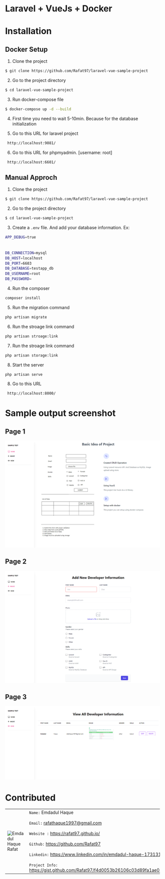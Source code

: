# Laravel + VueJs + Docker

# Installation 
## Docker Setup
 
1. Clone the project

```bash
$ git clone https://github.com/Rafat97/laravel-vue-sample-project
```

2. Go to the project directory

```bash
$ cd laravel-vue-sample-project
```

3. Run docker-compose file

```bash
$ docker-compose up -d --build
```

4. First time you need to wait 5-10min. Because for the database initialization

5. Go to this URL for laravel project

```bash
 http://localhost:9081/
```

6. Go to this URL for phpmyadmin. [username: root]

```bash
 http://localhost:6601/
```




## Manual Approch
 
1. Clone the project

```bash
$ git clone https://github.com/Rafat97/laravel-vue-sample-project
```

2. Go to the project directory

```bash
$ cd laravel-vue-sample-project
```



3. Create a `.env` file. And add your database information. Ex:

```bash
APP_DEBUG=true


DB_CONNECTION=mysql
DB_HOST=localhost
DB_PORT=6603
DB_DATABASE=testapp_db
DB_USERNAME=root
DB_PASSWORD=
```

4. Run the composer 

```bash
composer install
```

5. Run the migration command

```bash
php artisan migrate
```

6. Run the stroage link command

```bash
php artisan stroage:link
```

7. Run the stroage link command

```bash
php artisan storage:link
```

8. Start the server

```bash
php artisan serve
```

8. Go to this URL

```bash
 http://localhost:8000/
```

# Sample output screenshot

## Page 1 

![image info](./public/img/page_1.png)

## Page 2

![image info](./public/img/page_2.png)

## Page 3

![image info](./public/img/page_3.png)

# Contributed

| |  |
| ----------- | ----------- |
| ![Emdadul Haque Rafat](https://rafat97.github.io/static/c3688eb99d1fef50023a121e3abc5fa6/e8044/my-image.jpg)      | `Name:` Emdadul Haque <br /><br /> `Email:` rafathaque1997@gmail.com <br /><br /> `Website :` https://rafat97.github.io/ <br /><br />`Github:` https://github.com/Rafat97 <br /><br /> `Linkedin:` https://www.linkedin.com/in/emdadul-haque-173131139/   <br /><br /> `Project Info:` https://gist.github.com/Rafat97/f4d0053b26106c03d89fa1ae014cbaa4  |

